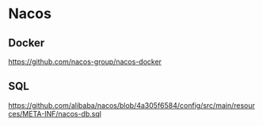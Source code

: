 # Nacos
## Docker
https://github.com/nacos-group/nacos-docker
## SQL
https://github.com/alibaba/nacos/blob/4a305f6584/config/src/main/resources/META-INF/nacos-db.sql
